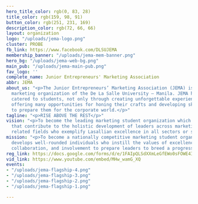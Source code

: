 ```yaml
---
hero_title_color: rgb(0, 83, 28)
title_color: rgb(159, 98, 91)
button_color: rgb(251, 231, 169)
description_color: rgb(72, 66, 66)
layout: organization
logo: "/uploads/jema-logo.png"
cluster: PROBE
fb_link: https://www.facebook.com/DLSUJEMA
membership_banner: "/uploads/jema-mem-banner.png"
hero_bg: "/uploads/jema-web-bg.png"
main_pub: "/uploads/jema-main-pub.png"
fav_logo: ''
complete_name: Junior Entrepreneurs' Marketing Association
abbr: JEMA
about_us: "<p>The Junior Entrepreneurs’ Marketing Association (JEMA) is the premiere
  marketing organization of the De La Salle University – Manila. JEMA has continually
  catered to students, not only through creating unforgettable experiences, but through
  offering many opportunities for honing their crafts and developing skills needed
  to prepare them for the corporate world.</p>"
tagline: "<p>RISE ABOVE THE REST</p>"
vision: "<p>To become the leading marketing student organization which creates opportunities
  that contribute to the holistic development of leaders across marketing and other
  related fields who exemplify Lasallian excellence in all sectors or society.</p>"
mission: "<p>To become a nationally competitive marketing student organization that
  develops well-rounded individuals who instill the values of excellence, inclusively,
  collaboration, and involvement to prepare leaders to breed a progressive society.</p>"
reg_link: https://docs.google.com/forms/d/e/1FAIpQLSdXXmLeGfEWo0sFOWE4IqZEag1YTyuC25eQPulh1vDXDXFitA/viewform
vid_link: https://www.youtube.com/embed/MHw_wamG_XQ
events:
- "/uploads/jema-flagship-4.png"
- "/uploads/jema-flagship-3.png"
- "/uploads/jema-flagship-2.png"
- "/uploads/jema-flagship-1.png"

---
```

